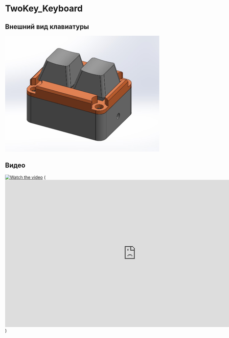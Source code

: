 # TwoKey_Keyboard
## Внешний вид клавиатуры
![Image alt](https://github.com/gotchau/TwoKey_Keyboard/blob/fb322540b57c62c28d54e190966d2d015bc2644c/twokey%20keyboard.jpg)

## Видео
[![Watch the video](https://img.youtube.com/vi/BGkTiVP5ryY/maxresdefault.jpg)](https://youtu.be/BGkTiVP5ryY)
(<iframe width="854" height="480" src="https://www.youtube.com/embed/BGkTiVP5ryY" frameborder="0" allowfullscreen></iframe>)
